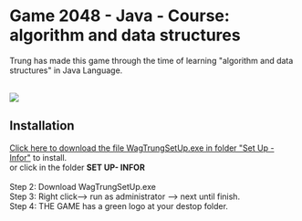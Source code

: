 # Game 2048 - Java - Course: algorithm and data structures

Trung has made this game through the time of learning "algorithm and data structures" in Java Language.
<br>
<br>

<img src="https://www.upsieutoc.com/images/2020/06/12/Screenshot-855.png"  style="max-width:100%;">

## Installation

 [Click here to download the file WagTrungSetUp.exe in folder "Set Up - Infor"](https://github.com/wagtrung/2048inJava/blob/master/SET%20UP-%20INFOR/WagTrung%20setup.exe) to install.
<br>
or click in the folder <b> SET UP- INFOR </b><br> <br>
Step 2: Download WagTrungSetUp.exe<br>
Step 3: Right click--> run as administrator --> next until finish. <br>
Step 4: THE GAME has a green logo at your destop folder.<br>

